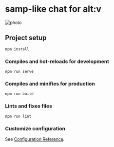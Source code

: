 # samp-like chat for alt:v

![photo](https://github.com/chadmode/alt-v-samp-chat/blob/main/imgs/img.PNG)

## Project setup
```
npm install
```

### Compiles and hot-reloads for development
```
npm run serve
```

### Compiles and minifies for production
```
npm run build
```

### Lints and fixes files
```
npm run lint
```

### Customize configuration
See [Configuration Reference](https://cli.vuejs.org/config/).
